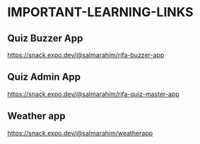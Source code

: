 # IMPORTANT-LEARNING-LINKS
## Quiz Buzzer App 
https://snack.expo.dev/@salmarahim/rifa-buzzer-app

## Quiz Admin App
https://snack.expo.dev/@salmarahim/rifa-quiz-master-app

## Weather app
https://snack.expo.dev/@salmarahim/weatherapp
